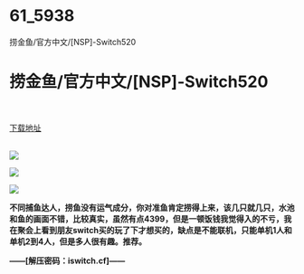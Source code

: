 # 61_5938
捞金鱼/官方中文/[NSP]-Switch520
# 捞金鱼/官方中文/[NSP]-Switch520
 <br/></br>
[下载地址](https://www.switch520.cc/article/5938 "下载地址")
<br/></br>

<p><img src="https://www.switch520.cc/muke_img/upload_art_editor_20201023-1_3f6f7c7b2e2019ae634434884d54c80a.jpg"></p>
<p><img src="https://www.switch520.cc/muke_img/upload_art_editor_20201023-1_32dab2b2236b4cef0266b6d1a36a0774.jpg"></p>
<p><img src="https://www.switch520.cc/muke_img/upload_art_editor_20201023-1_1b5b41273afb8383994c14b6cbb377f9.jpg"></p>
<p></p>
<p><span><strong>不同捕鱼达人，捞鱼没有运气成分，你对准鱼肯定捞得上来，该几只就几只，水池和鱼的画面不错，比较真实，虽然有点4399，但是一顿饭钱我觉得入的不亏，我在聚会上看到朋友switch买的玩了下才想买的，缺点是不能联机，只能单机1人和单机2到4人，但是多人很有趣。推荐。</strong></span></p>
<p><span><strong>——[解压密码：iswitch.cf]——</strong></span></p>
